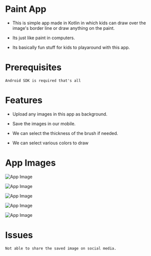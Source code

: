 # Paint App


* This is simple app made in Kotlin in which kids can draw over the image's border line or draw anything on the paint.

* Its just like paint in computers.

* Its basically fun stuff for kids to playaround with this app.


# Prerequisites
    Android SDK is required that's all

# Features

* Upload any images in this app as background.

* Save the images in our mobile.

* We can select the thickness of the brush if needed.

* We can select various colors to draw

# App Images 

![App Image](https://github.com/saurabhsen24/PaintApp/blob/master/AppImages/Paint1.jpg?raw=true) 

![App Image](https://github.com/saurabhsen24/PaintApp/blob/master/AppImages/Paint2.jpg?raw=true)

![App Image](https://github.com/saurabhsen24/PaintApp/blob/master/AppImages/Paint3.jpg?raw=true)

![App Image](https://github.com/saurabhsen24/PaintApp/blob/master/AppImages/Paint4.jpg?raw=true)

![App Image](https://github.com/saurabhsen24/PaintApp/blob/master/AppImages/Paint5.jpg?raw=true)

# Issues

    Not able to share the saved image on social media.


        
